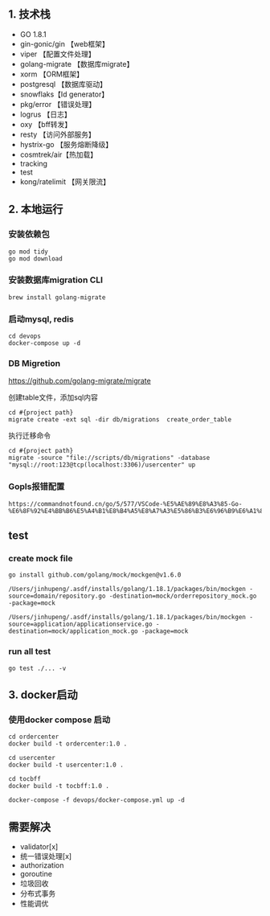 ## 1. 技术栈

- GO 1.8.1
- gin-gonic/gin 【web框架】
- viper 【配置文件处理】
- golang-migrate 【数据库migrate】
- xorm 【ORM框架】
- postgresql 【数据库驱动】
- snowflaks【Id generator】
- pkg/error 【错误处理】
- logrus 【日志】
- oxy 【bff转发】
- resty 【访问外部服务】
- hystrix-go 【服务熔断降级】
- cosmtrek/air【热加载】
- tracking
- test
- kong/ratelimit 【网关限流】

## 2. 本地运行

### 安装依赖包
```
go mod tidy
go mod download
```

### 安装数据库migration CLI
```
brew install golang-migrate
```

### 启动mysql, redis
```
cd devops
docker-compose up -d
```

### DB Migretion
https://github.com/golang-migrate/migrate

创建table文件，添加sql内容
```
cd #{project path}
migrate create -ext sql -dir db/migrations  create_order_table
```

执行迁移命令
```
cd #{project path}
migrate -source "file://scripts/db/migrations" -database "mysql://root:123@tcp(localhost:3306)/usercenter" up
```

### Gopls报错配置
```
https://commandnotfound.cn/go/5/577/VSCode-%E5%AE%89%E8%A3%85-Go-%E6%8F%92%E4%BB%B6%E5%A4%B1%E8%B4%A5%E8%A7%A3%E5%86%B3%E6%96%B9%E6%A1%88
```

## test

### create mock file
```
go install github.com/golang/mock/mockgen@v1.6.0

/Users/jinhupeng/.asdf/installs/golang/1.18.1/packages/bin/mockgen -source=domain/repository.go -destination=mock/orderrepository_mock.go -package=mock

/Users/jinhupeng/.asdf/installs/golang/1.18.1/packages/bin/mockgen -source=application/applicationservice.go -destination=mock/application_mock.go -package=mock
```

### run all test
```
go test ./... -v
```

## 3. docker启动
### 使用docker compose 启动
```
cd ordercenter
docker build -t ordercenter:1.0 .
```

```
cd usercenter
docker build -t usercenter:1.0 .
```

```
cd tocbff
docker build -t tocbff:1.0 .
```

```
docker-compose -f devops/docker-compose.yml up -d
```

## 需要解决
- validator[x]
- 统一错误处理[x]
- authorization
- goroutine
- 垃圾回收
- 分布式事务
- 性能调优
